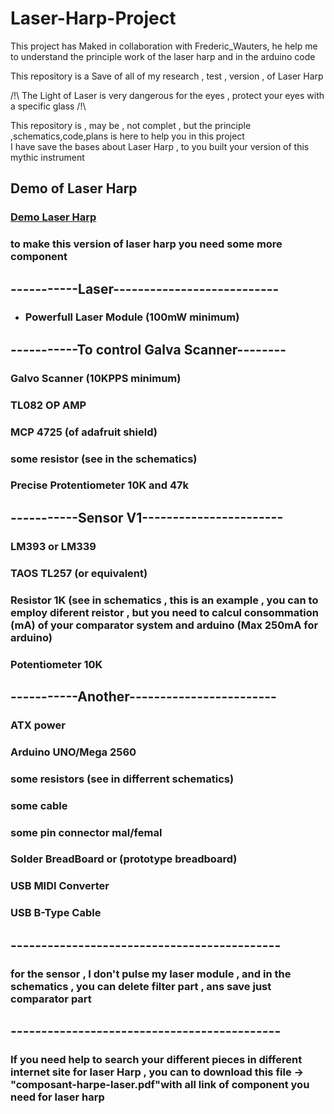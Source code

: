 # Laser-Harp-Project

This project has Maked in collaboration with Frederic_Wauters, he help me to understand the principle work of the laser harp and in the arduino code 

 This repository is a Save of all of my research , test , version , of Laser Harp     

/!\ The Light of Laser is very dangerous for the eyes , protect your eyes with a specific glass /!\  

 This repository is , may be , not complet , but the principle ,schematics,code,plans is here to help you in this project   
 I have save the bases about Laser Harp , to you built your version of this mythic instrument   

## Demo of Laser Harp
### [Demo Laser Harp](https://youtu.be/7bUMFFDsR9I)

### to make this version of laser harp you need some more component  
## -----------Laser---------------------------    
* ### Powerfull Laser Module (100mW minimum)  
## -----------To control Galva Scanner--------  
 ### Galvo Scanner (10KPPS minimum)   
 ### TL082 OP AMP  
 ### MCP 4725 (of adafruit shield)   
 ### some resistor (see in the schematics)  
 ### Precise Protentiometer 10K and 47k  
## -----------Sensor V1-----------------------
 ### LM393 or LM339  
 ### TAOS TL257 (or equivalent)  
 ### Resistor 1K (see in schematics , this is an example , you can to employ diferent reistor , but you need to calcul consommation (mA) of your comparator system and arduino (Max 250mA for arduino)  
 ### Potentiometer 10K  
## -----------Another------------------------  
 ### ATX power  
 ### Arduino UNO/Mega 2560  
 ### some resistors (see in differrent schematics)  
 ### some cable  
 ### some pin connector mal/femal  
 ### Solder BreadBoard or (prototype breadboard)  
 ### USB MIDI Converter  
 ### USB B-Type Cable  
## --------------------------------------------  
 ### for the sensor , I don't pulse my laser module , and in the schematics , you can delete filter part , ans save just comparator part  
## --------------------------------------------  
 ### If you need help to search your different pieces in different internet site for laser Harp , you can to download this file -> "composant-harpe-laser.pdf"with all link of component you need for laser harp  


